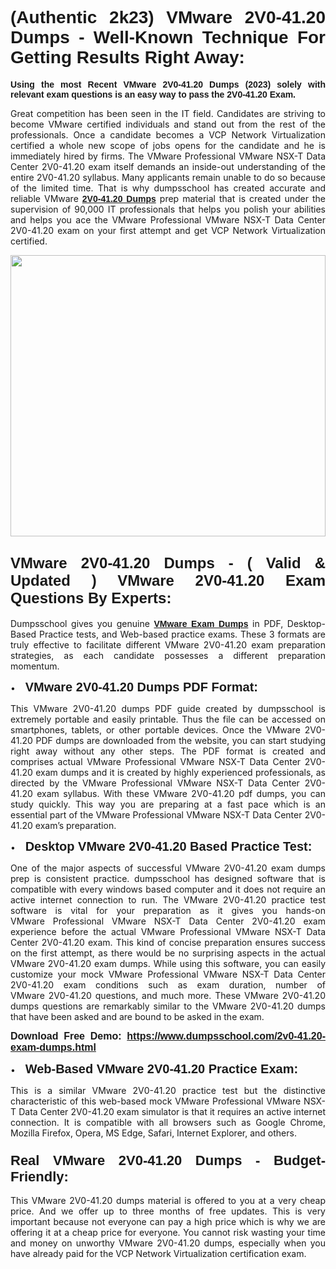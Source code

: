 <h1 style="text-align: justify;"><span style="font-family:Verdana,Geneva,sans-serif;"><strong>(Authentic 2k23) VMware 2V0-41.20 Dumps - Well-Known Technique For Getting Results Right Away:</strong></span></h1>

<p style="text-align: justify;"><span style="font-family:Verdana,Geneva,sans-serif;"><strong>Using the most Recent VMware 2V0-41.20 Dumps (2023) solely with relevant exam questions is an easy way to pass the 2V0-41.20 Exam.</strong></span></p>

<p style="text-align: justify;">Great competition has been seen in the IT field. Candidates are striving to become VMware certified individuals and stand out from the rest of the professionals. Once a candidate becomes a VCP Network Virtualization certified a whole new scope of jobs opens for the candidate and he is immediately hired by firms. The VMware Professional VMware NSX-T Data Center 2V0-41.20 exam itself demands an inside-out understanding of the entire 2V0-41.20 syllabus. Many applicants remain unable to do so because of the limited time. That is why dumpsschool has created accurate and reliable VMware <a href="https://www.dumpsschool.com/2v0-41.20-exam-dumps.html"><span style="font-family:Verdana,Geneva,sans-serif;"><strong>2V0-41.20 Dumps</strong></span></a> prep material that is created under the supervision of 90,000 IT professionals that helps you polish your abilities and helps you ace the VMware Professional VMware NSX-T Data Center 2V0-41.20 exam on your first attempt and get VCP Network Virtualization certified.</p>

<p style="text-align: justify;"><a href="https://www.dumpsschool.com/2v0-41.20-exam-dumps.html"><img alt="" src="https://lh3.googleusercontent.com/pw/AL9nZEXTnx-h3VAwmQ42NpyJBmUK-fANKF8vsH2hymHVf8ycIwJ47iI4Qn_pkCv8nx_DV5UvAc8WAssduHJKtvkHIPf8d8IQFAZC6offZ_lfhXQ5UUBSi1Ff8m31hLznjs03QyiSesC6U3Rcr4jLl4JRY5US=w904-h513-no" style="width: 100%; height: 450px;" /></a></p>

<h2 style="text-align: justify;"><span style="font-family:Verdana,Geneva,sans-serif;"><strong><span style="font-size:24px;">VMware 2V0-41.20 Dumps - ( Valid & Updated ) VMware 2V0-41.20 Exam Questions By Experts:</span></strong></span></h2>

<p style="text-align: justify;">Dumpsschool gives you genuine <a href="https://www.dumpsschool.com/vmware-braindumps.html"><span style="font-family:Verdana,Geneva,sans-serif;"><strong>VMware Exam Dumps</strong></span></a> in PDF, Desktop-Based Practice tests, and Web-based practice exams. These 3 formats are truly effective to facilitate different VMware 2V0-41.20 exam preparation strategies, as each candidate possesses a different preparation momentum. </p>

<p style="text-align: justify;">•    <span style="font-size:20px;"><span style="font-family:Verdana,Geneva,sans-serif;"><strong>VMware 2V0-41.20 Dumps PDF Format:</strong></span></span></p>

<p style="text-align: justify;">This VMware 2V0-41.20 dumps PDF guide created by dumpsschool is extremely portable and easily printable. Thus the file can be accessed on smartphones, tablets, or other portable devices. Once the VMware 2V0-41.20 PDF dumps are downloaded from the website, you can start studying right away without any other steps. The PDF format is created and comprises actual VMware Professional VMware NSX-T Data Center 2V0-41.20 exam dumps and it is created by highly experienced professionals, as directed by the VMware Professional VMware NSX-T Data Center 2V0-41.20 exam syllabus. With these VMware 2V0-41.20 pdf dumps, you can study quickly. This way you are preparing at a fast pace which is an essential part of the VMware Professional VMware NSX-T Data Center 2V0-41.20 exam’s preparation. </p>

<p style="text-align: justify;">•    <span style="font-family:Verdana,Geneva,sans-serif;"><strong><span style="font-size:20px;">Desktop VMware 2V0-41.20 Based Practice Test:</span></strong></span></p>

<p style="text-align: justify;">One of the major aspects of successful VMware 2V0-41.20 exam dumps prep is consistent practice. dumpsschool has designed software that is compatible with every windows based computer and it does not require an active internet connection to run. The VMware 2V0-41.20 practice test software is vital for your preparation as it gives you hands-on VMware Professional VMware NSX-T Data Center 2V0-41.20 exam experience before the actual VMware Professional VMware NSX-T Data Center 2V0-41.20 exam. This kind of concise preparation ensures success on the first attempt, as there would be no surprising aspects in the actual VMware 2V0-41.20 exam dumps. While using this software, you can easily customize your mock VMware Professional VMware NSX-T Data Center 2V0-41.20 exam conditions such as exam duration, number of VMware 2V0-41.20 questions, and much more. These VMware 2V0-41.20 dumps questions are remarkably similar to the VMware 2V0-41.20 dumps that have been asked and are bound to be asked in the exam.</p>

<p style="text-align: justify;"><strong><span style="font-size:16px;"><span style="font-family:Verdana,Geneva,sans-serif;">Download Free Demo: </span></span><span style="font-family:Verdana,Geneva,sans-serif;"><span style="font-size:16px;"><a href="https://www.dumpsschool.com/2v0-41.20-exam-dumps.html">https://www.dumpsschool.com/2v0-41.20-exam-dumps.html</a></span></span></strong></p>

<p style="text-align: justify;">•    <strong><span style="font-size:20px;"><span style="font-family:Verdana,Geneva,sans-serif;">Web-Based VMware 2V0-41.20 Practice Exam:</span></span></strong></p>

<p style="text-align: justify;">This is a similar VMware 2V0-41.20 practice test but the distinctive characteristic of this web-based mock VMware Professional VMware NSX-T Data Center 2V0-41.20 exam simulator is that it requires an active internet connection. It is compatible with all browsers such as Google Chrome, Mozilla Firefox, Opera, MS Edge, Safari, Internet Explorer, and others.</p>

<h3 style="text-align: justify;"><strong><span style="font-size:22px;"><span style="font-family:Verdana,Geneva,sans-serif;">Real VMware 2V0-41.20 Dumps - Budget-Friendly:</span></span></strong></h3>

<p style="text-align: justify;">This VMware 2V0-41.20 dumps material is offered to you at a very cheap price. And we offer up to three months of free updates. This is very important because not everyone can pay a high price which is why we are offering it at a cheap price for everyone. You cannot risk wasting your time and money on unworthy VMware 2V0-41.20 dumps, especially when you have already paid for the VCP Network Virtualization certification exam.</p>
